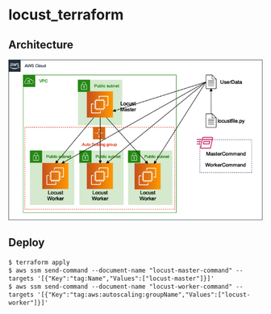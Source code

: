 # locust_terraform

## Architecture
![locust_architecture](https://github.com/wkm2/locust_terraform/blob/master/locust_architecture.png)

## Deploy
```
$ terraform apply
$ aws ssm send-command --document-name "locust-master-command" --targets '[{"Key":"tag:Name","Values":["locust-master"]}]'
$ aws ssm send-command --document-name "locust-worker-command" --targets '[{"Key":"tag:aws:autoscaling:groupName","Values":["locust-worker"]}]'
```
